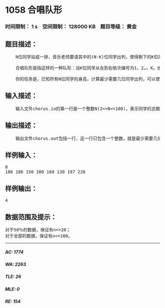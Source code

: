 # 1058 合唱队形   
### 时间限制： 1 s&nbsp;&nbsp;&nbsp;&nbsp;空间限制： 128000 KB&nbsp;&nbsp;&nbsp;&nbsp;题目等级： 黄金  
## 题目描述：  

<pre>
    N位同学站成一排，音乐老师要请其中的(N-K)位同学出列，使得剩下的K位同学排成合唱队形。  
  
    合唱队形是指这样的一种队形：设K位同学从左到右依次编号为1，2…，K，他们的身高分别为T1，T2，…，TK，  则他们的身高满足T1<...<Ti>Ti+1>…>TK(1<=i<=K)。  
  
    你的任务是，已知所有N位同学的身高，计算最少需要几位同学出列，可以使得剩下的同学排成合唱队形。
</pre>
  
  
## 输入描述：  

<pre>
    输入文件chorus.in的第一行是一个整数N(2<=N<=100)，表示同学的总数。第一行有n个整数，用空格分隔，第i个整数Ti(130<=Ti<=230)是第i位同学的身高(厘米)。
</pre>
  
  
## 输出描述：  

<pre>
    输出文件chorus.out包括一行，这一行只包含一个整数，就是最少需要几位同学出列。
</pre>
  
  
## 样例输入：  

<pre>
8  
186 186 150 200 160 130 197 220
</pre>
  
  
## 样例输出：  

<pre>
4
</pre>
  
  
## 数据范围及提示：  

<pre>
对于50％的数据，保证有n<=20；  
对于全部的数据，保证有n<=100。
</pre>
  
  
***  

##### AC: 1774  
##### WA: 2263  
##### TLE: 26  
##### MLE: 0  
##### RE: 154  
